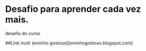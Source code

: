 # Desafio para aprender cada vez mais.
desafio do curso

##Link inutil
(eminho gostoso)[eminhogostoso.blogspot.com]

